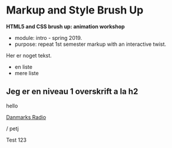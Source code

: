 Markup and Style Brush Up
=========================

**HTML5 and CSS brush up: animation workshop**

* module: intro - spring 2019.
* purpose: repeat 1st semester markup with an interactive twist.

Her er noget tekst.

* en liste
* mere liste

## Jeg er en niveau 1 overskrift a la h2
hello

[Danmarks Radio](https://www.dr.dk)


/ petj


Test 123
